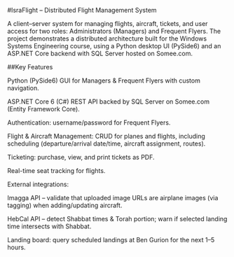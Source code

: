 #IsraFlight – Distributed Flight Management System

A client–server system for managing flights, aircraft, tickets, and user access for two roles: Administrators (Managers) and Frequent Flyers. The project demonstrates a distributed architecture built for the Windows Systems Engineering course, using a Python desktop UI (PySide6) and an ASP.NET Core backend with SQL Server hosted on Somee.com.

##Key Features

Python (PySide6) GUI for Managers & Frequent Flyers with custom navigation.

ASP.NET Core 6 (C#) REST API backed by SQL Server on Somee.com (Entity Framework Core).

Authentication: username/password for Frequent Flyers.

Flight & Aircraft Management: CRUD for planes and flights, including scheduling (departure/arrival date/time, aircraft assignment, routes).

Ticketing: purchase, view, and print tickets as PDF.

Real-time seat tracking for flights.

External integrations:

Imagga API – validate that uploaded image URLs are airplane images (via tagging) when adding/updating aircraft.

HebCal API – detect Shabbat times & Torah portion; warn if selected landing time intersects with Shabbat.

Landing board: query scheduled landings at Ben Gurion for the next 1–5 hours.
